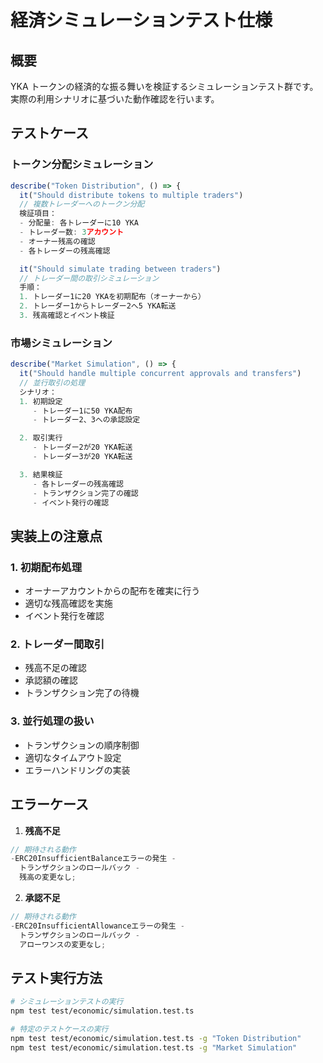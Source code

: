# 経済シミュレーションテスト仕様

## 概要

YKA トークンの経済的な振る舞いを検証するシミュレーションテスト群です。
実際の利用シナリオに基づいた動作確認を行います。

## テストケース

### トークン分配シミュレーション

```typescript
describe("Token Distribution", () => {
  it("Should distribute tokens to multiple traders")
  // 複数トレーダーへのトークン分配
  検証項目：
  - 分配量: 各トレーダーに10 YKA
  - トレーダー数: 3アカウント
  - オーナー残高の確認
  - 各トレーダーの残高確認

  it("Should simulate trading between traders")
  // トレーダー間の取引シミュレーション
  手順：
  1. トレーダー1に20 YKAを初期配布（オーナーから）
  2. トレーダー1からトレーダー2へ5 YKA転送
  3. 残高確認とイベント検証
```

### 市場シミュレーション

```typescript
describe("Market Simulation", () => {
  it("Should handle multiple concurrent approvals and transfers")
  // 並行取引の処理
  シナリオ：
  1. 初期設定
     - トレーダー1に50 YKA配布
     - トレーダー2、3への承認設定

  2. 取引実行
     - トレーダー2が20 YKA転送
     - トレーダー3が20 YKA転送

  3. 結果検証
     - 各トレーダーの残高確認
     - トランザクション完了の確認
     - イベント発行の確認
```

## 実装上の注意点

### 1. 初期配布処理

- オーナーアカウントからの配布を確実に行う
- 適切な残高確認を実施
- イベント発行を確認

### 2. トレーダー間取引

- 残高不足の確認
- 承認額の確認
- トランザクション完了の待機

### 3. 並行処理の扱い

- トランザクションの順序制御
- 適切なタイムアウト設定
- エラーハンドリングの実装

## エラーケース

1. **残高不足**

```typescript
// 期待される動作
-ERC20InsufficientBalanceエラーの発生 -
  トランザクションのロールバック -
  残高の変更なし;
```

2. **承認不足**

```typescript
// 期待される動作
-ERC20InsufficientAllowanceエラーの発生 -
  トランザクションのロールバック -
  アローワンスの変更なし;
```

## テスト実行方法

```bash
# シミュレーションテストの実行
npm test test/economic/simulation.test.ts

# 特定のテストケースの実行
npm test test/economic/simulation.test.ts -g "Token Distribution"
npm test test/economic/simulation.test.ts -g "Market Simulation"
```
